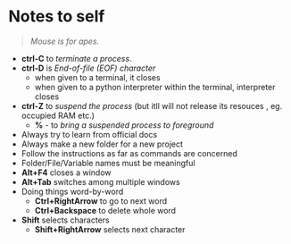 # Notes to self

> _Mouse is for apes._

- **ctrl-C** to *terminate a process*.
- **ctrl-D** is *End-of-file (EOF) character*
  - when given to a terminal, it closes
  - when given to a python interpreter within the terminal, interpreter closes
- **ctrl-Z** to *suspend the process* (but itll will not release its resouces , eg. occupied RAM etc.)
  - **%** - to *bring a suspended process to foreground*
- Always try to learn from official docs
- Always make a new folder for a new project
- Follow the instructions as far as commands are concerned
- Folder/File/Variable names must be meaningful
- **Alt+F4** closes a window
- **Alt+Tab** switches among multiple windows
- Doing things word-by-word
  - **Ctrl+RightArrow** to go to next word
  - **Ctrl+Backspace** to delete whole word
- **Shift** selects characters
  - **Shift+RightArrow** selects next character
